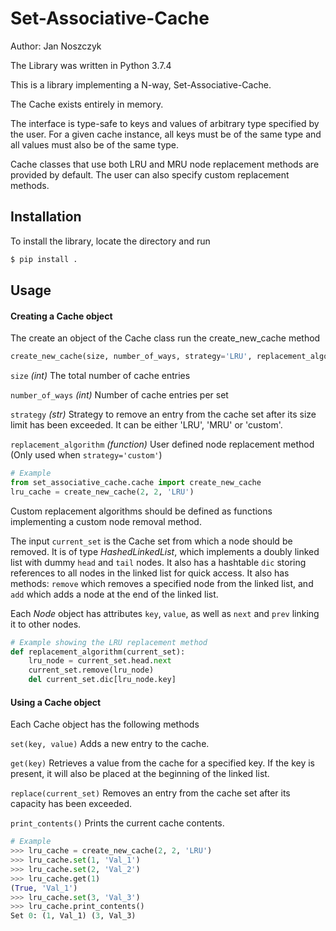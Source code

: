 # Set-Associative-Cache
Author: Jan Noszczyk

The Library was written in Python 3.7.4

This is a library implementing a N-way, Set-Associative-Cache.

The Cache exists entirely in memory. 

The interface is type-safe to keys and values of arbitrary type specified by the user. 
For a given cache instance, all keys must be of the same type and all values must also be of the same type.

Cache classes that use both LRU and MRU node replacement methods are provided by default. 
The user can also specify custom replacement methods.

## Installation
To install the library, locate the directory and run
```bash
$ pip install .
```

## Usage
#### Creating a Cache object
The create an object of the Cache class run the create_new_cache method

```python
create_new_cache(size, number_of_ways, strategy='LRU', replacement_algorithm=None)
```
`size` *(int)* The total number of cache entries

`number_of_ways` *(int)* Number of cache entries per set

`strategy` *(str)* Strategy to remove an entry from the cache set after its size limit has been exceeded. It can be either 
'LRU', 'MRU' or 'custom'.

`replacement_algorithm` *(function)* User defined node replacement method (Only used when `strategy='custom'`)

```python
# Example
from set_associative_cache.cache import create_new_cache
lru_cache = create_new_cache(2, 2, 'LRU')
```
Custom replacement algorithms should be defined as functions implementing a custom node removal method. 

The input `current_set` is the Cache set from which a node should be removed. It is of type *HashedLinkedList*, which 
implements a doubly linked list with dummy `head` and `tail` nodes. It also has a hashtable `dic` storing references to 
all nodes in the linked list for quick access. It also has methods: `remove` which removes a specified node from the 
linked list, and `add` which adds a node at the end of the linked list.

Each *Node* object has attributes `key`, `value`, as well as `next` and `prev` linking it to other nodes.
```python
# Example showing the LRU replacement method
def replacement_algorithm(current_set):
    lru_node = current_set.head.next
    current_set.remove(lru_node)
    del current_set.dic[lru_node.key]
```
#### Using a Cache object
Each Cache object has the following methods

`set(key, value)` Adds a new entry to the cache.

`get(key)` Retrieves a value from the cache for a specified key. If the key is present, it will also be placed at 
the beginning of the linked list.

`replace(current_set)` Removes an entry from the cache set after its capacity has been exceeded.

`print_contents()` Prints the current cache contents.

```python
# Example
>>> lru_cache = create_new_cache(2, 2, 'LRU')
>>> lru_cache.set(1, 'Val_1')
>>> lru_cache.set(2, 'Val_2')
>>> lru_cache.get(1)
(True, 'Val_1')
>>> lru_cache.set(3, 'Val_3')
>>> lru_cache.print_contents()
Set 0: (1, Val_1) (3, Val_3)
```
